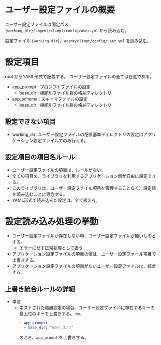 # ユーザー設定ファイルの概要

ユーザー設定ファイルは固定パス `{working_dir}/.agent/climpt/config/user.yml` から読み込む。

設定ファイル
`{working_dir}/.agent/climpt/config/user.yml`
を読み込む。

# 設定項目

root からYAML形式で記載する。
ユーザー設定ファイルの全ては任意である。

- app_prompt : プロンプトファイルの設定
  - base_dir : 機能別ファイル群の格納ディレクトリ
- app_schema : スキーマファイルの設定
  - base_dir : 機能別ファイル群の格納ディレクトリ

## 設定できない項目

- working_dir: ユーザー設定ファイルの配置基準ディレクトリの設定はアプリケーション設定ファイルでのみ行える。

## 設定項目の項目名ルール

- ユーザー設定ファイルの項目は、ルールがない。
- 全ての項目を、ライブラリを利用するアプリケーション側が自由に設定できる。
- このライブラリは、ユーザー設定ファイル項目を管理することなく、設定値を読み込むことに専念する。
- YAML形式で読み込んだ設定は、全て扱える。

# 設定読み込み処理の挙動

- ユーザー設定ファイルが存在しない時、ユーザー設定ファイルが無いものとする。
  - エラーにせず正常処理として扱う
- アプリケーション設定ファイルの項目の値は、ユーザー設定ファイル項目で上書きする。
- アプリケーション設定ファイルの項目がないユーザー設定ファイルは、統合する。

## 上書き統合ルールの詳細

- 単位
  - ネストされた階層設定の場合、ユーザー設定ファイルに存在するキーの最上位のキーで上書きする。
    ex.
    ```user.yml
    - app_prompt:
      - base_dir: "user_dir/"
    ```
    のとき、`app_prompt` を上書きする。
